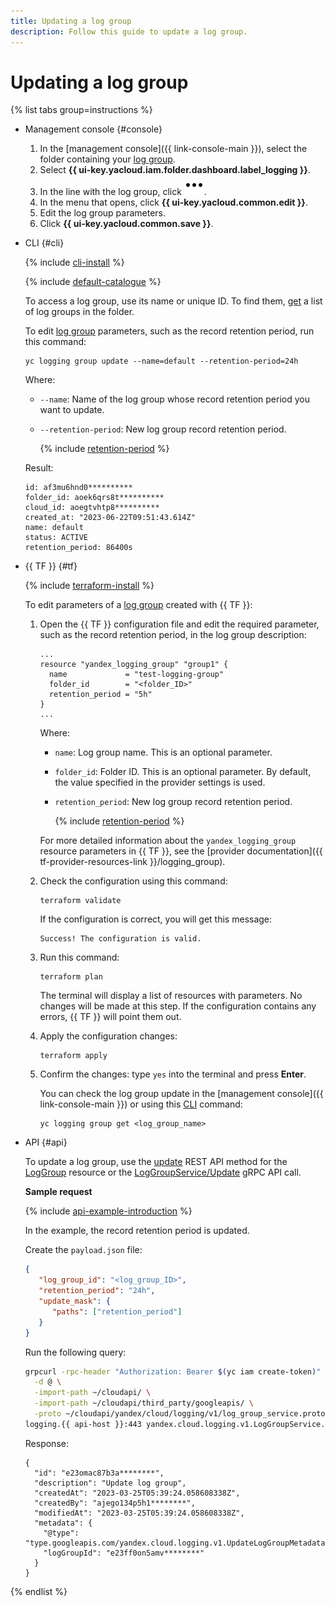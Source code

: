 ```yaml
---
title: Updating a log group
description: Follow this guide to update a log group.
---
```


# Updating a log group

{% list tabs group=instructions %}

- Management console {#console}

   1. In the [management console]({{ link-console-main }}), select the folder containing your [log group](../concepts/log-group.md).
   1. Select **{{ ui-key.yacloud.iam.folder.dashboard.label_logging }}**.
   1. In the line with the log group, click ![image](../../_assets/console-icons/ellipsis.svg).
   1. In the menu that opens, click **{{ ui-key.yacloud.common.edit }}**.
   1. Edit the log group parameters.
   1. Click **{{ ui-key.yacloud.common.save }}**.

- CLI {#cli}

   {% include [cli-install](../../_includes/cli-install.md) %}

   {% include [default-catalogue](../../_includes/default-catalogue.md) %}

   To access a log group, use its name or unique ID. To find them, [get](./list.md) a list of log groups in the folder.

   To edit [log group](../concepts/log-group.md) parameters, such as the record retention period, run this command:

   ```
   yc logging group update --name=default --retention-period=24h
   ```

   Where:

   * `--name`: Name of the log group whose record retention period you want to update.
   * `--retention-period`: New log group record retention period.

      {% include [retention-period](../../_includes/logging/retention-period-format.md) %}

   Result:

   ```
   id: af3mu6hnd0**********
   folder_id: aoek6qrs8t**********
   cloud_id: aoegtvhtp8**********
   created_at: "2023-06-22T09:51:43.614Z"
   name: default
   status: ACTIVE
   retention_period: 86400s
   ```

- {{ TF }} {#tf}

   {% include [terraform-install](../../_includes/terraform-install.md) %}

   To edit parameters of a [log group](../concepts/log-group.md) created with {{ TF }}:

   1. Open the {{ TF }} configuration file and edit the required parameter, such as the record retention period, in the log group description:

      ```hcl
      ...
      resource "yandex_logging_group" "group1" {
        name             = "test-logging-group"
        folder_id        = "<folder_ID>"
        retention_period = "5h"
      }
      ...
      ```

      Where:

      * `name`: Log group name. This is an optional parameter.
      * `folder_id`: Folder ID. This is an optional parameter. By default, the value specified in the provider settings is used.
      * `retention_period`: New log group record retention period.

         {% include [retention-period](../../_includes/logging/retention-period-format.md) %}

      For more detailed information about the `yandex_logging_group` resource parameters in {{ TF }}, see the [provider documentation]({{ tf-provider-resources-link }}/logging_group).

   1. Check the configuration using this command:

      ```
      terraform validate
      ```

      If the configuration is correct, you will get this message:

      ```
      Success! The configuration is valid.
      ```

   1. Run this command:

      ```
      terraform plan
      ```

      The terminal will display a list of resources with parameters. No changes will be made at this step. If the configuration contains any errors, {{ TF }} will point them out.

   1. Apply the configuration changes:

      ```
      terraform apply
      ```

   1. Confirm the changes: type `yes` into the terminal and press **Enter**.

      You can check the log group update in the [management console]({{ link-console-main }}) or using this [CLI](../../cli/quickstart.md) command:

      ```
      yc logging group get <log_group_name>
      ```

- API {#api}

   To update a log group, use the [update](../api-ref/LogGroup/update.md) REST API method for the [LogGroup](../api-ref/LogGroup/index.md) resource or the [LogGroupService/Update](../api-ref/grpc/LogGroup/update.md) gRPC API call.

   
   **Sample request**

   {% include [api-example-introduction](../../_includes/logging/api-example-introduction.md) %}

   In the example, the record retention period is updated.

   Create the `payload.json` file:

   ```json
   {
      "log_group_id": "<log_group_ID>",
      "retention_period": "24h",
      "update_mask": {
         "paths": ["retention_period"]
      }
   }
   ```

   Run the following query:

   ```bash
   grpcurl -rpc-header "Authorization: Bearer $(yc iam create-token)" \
     -d @ \
     -import-path ~/cloudapi/ \
     -import-path ~/cloudapi/third_party/googleapis/ \
     -proto ~/cloudapi/yandex/cloud/logging/v1/log_group_service.proto \
   logging.{{ api-host }}:443 yandex.cloud.logging.v1.LogGroupService.Update < payload.json
   ```

   Response:

   ```text
   {
     "id": "e23omac87b3a********",
     "description": "Update log group",
     "createdAt": "2023-03-25T05:39:24.058608338Z",
     "createdBy": "ajego134p5h1********",
     "modifiedAt": "2023-03-25T05:39:24.058608338Z",
     "metadata": {
       "@type": "type.googleapis.com/yandex.cloud.logging.v1.UpdateLogGroupMetadata",
       "logGroupId": "e23ff0on5amv********"
     }
   }
   ```


{% endlist %}
